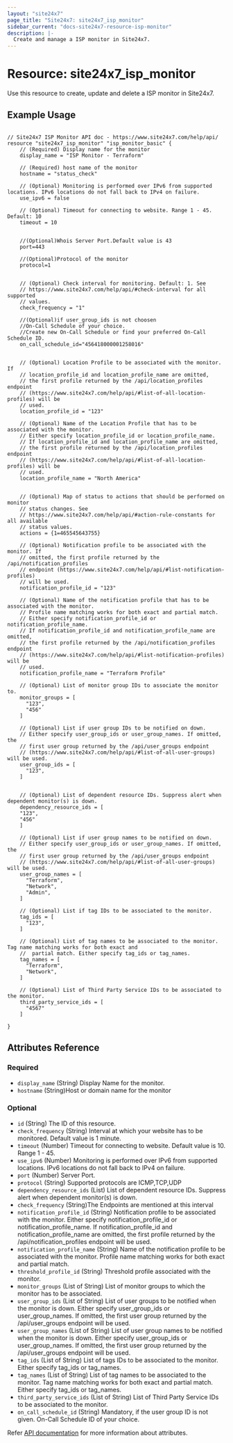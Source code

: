 ```yaml
---
layout: "site24x7"
page_title: "Site24x7: site24x7_isp_monitor"
sidebar_current: "docs-site24x7-resource-isp-monitor"
description: |-
  Create and manage a ISP monitor in Site24x7.
---
```


# Resource: site24x7\_isp\_monitor

Use this resource to create, update and delete a ISP monitor in Site24x7.

## Example Usage


```hcl

// Site24x7 ISP Monitor API doc - https://www.site24x7.com/help/api/
resource "site24x7_isp_monitor" "isp_monitor_basic" {
    // (Required) Display name for the monitor
    display_name = "ISP Monitor - Terraform"

    // (Required) host name of the monitor
    hostname = "status_check"

    // (Optional) Monitoring is performed over IPv6 from supported locations. IPv6 locations do not fall back to IPv4 on failure. 
    use_ipv6 = false

    // (Optional) Timeout for connecting to website. Range 1 - 45. Default: 10
    timeout = 10


    //(Optional)Whois Server Port.Default value is 43
    port=443

    //(Optional)Protocol of the monitor
    protocol=1


    // (Optional) Check interval for monitoring. Default: 1. See
    // https://www.site24x7.com/help/api/#check-interval for all supported
    // values.
    check_frequency = "1"

    //(Optional)if user_group_ids is not choosen
    //On-Call Schedule of your choice.
    //Create new On-Call Schedule or find your preferred On-Call Schedule ID.
    on_call_schedule_id="456418000001258016"


    // (Optional) Location Profile to be associated with the monitor. If 
    // location_profile_id and location_profile_name are omitted,
    // the first profile returned by the /api/location_profiles endpoint
    // (https://www.site24x7.com/help/api/#list-of-all-location-profiles) will be
    // used.
    location_profile_id = "123"

    // (Optional) Name of the Location Profile that has to be associated with the monitor. 
    // Either specify location_profile_id or location_profile_name.
    // If location_profile_id and location_profile_name are omitted,
    // the first profile returned by the /api/location_profiles endpoint
    // (https://www.site24x7.com/help/api/#list-of-all-location-profiles) will be
    // used.
    location_profile_name = "North America"


    // (Optional) Map of status to actions that should be performed on monitor
    // status changes. See
    // https://www.site24x7.com/help/api/#action-rule-constants for all available
    // status values.
    actions = {1=465545643755}

    // (Optional) Notification profile to be associated with the monitor. If
    // omitted, the first profile returned by the /api/notification_profiles
    // endpoint (https://www.site24x7.com/help/api/#list-notification-profiles)
    // will be used.
    notification_profile_id = "123"

    // (Optional) Name of the notification profile that has to be associated with the monitor.
    // Profile name matching works for both exact and partial match.
    // Either specify notification_profile_id or notification_profile_name.
    // If notification_profile_id and notification_profile_name are omitted,
    // the first profile returned by the /api/notification_profiles endpoint
    // (https://www.site24x7.com/help/api/#list-notification-profiles) will be
    // used.
    notification_profile_name = "Terraform Profile"

    // (Optional) List of monitor group IDs to associate the monitor to.
    monitor_groups = [
      "123",
      "456"
    ]

    // (Optional) List if user group IDs to be notified on down. 
    // Either specify user_group_ids or user_group_names. If omitted, the
    // first user group returned by the /api/user_groups endpoint
    // (https://www.site24x7.com/help/api/#list-of-all-user-groups) will be used.
    user_group_ids = [
      "123",
    ]


    // (Optional) List of dependent resource IDs. Suppress alert when dependent monitor(s) is down.
    dependency_resource_ids = [
    "123",
    "456"
    ]

    // (Optional) List if user group names to be notified on down. 
    // Either specify user_group_ids or user_group_names. If omitted, the
    // first user group returned by the /api/user_groups endpoint
    // (https://www.site24x7.com/help/api/#list-of-all-user-groups) will be used.
    user_group_names = [
      "Terraform",
      "Network",
      "Admin",
    ]

    // (Optional) List if tag IDs to be associated to the monitor.
    tag_ids = [
      "123",
    ]

    // (Optional) List of tag names to be associated to the monitor. Tag name matching works for both exact and 
    //  partial match. Either specify tag_ids or tag_names.
    tag_names = [
      "Terraform",
      "Network",
    ]

    // (Optional) List of Third Party Service IDs to be associated to the monitor.
    third_party_service_ids = [
      "4567"
    ]

}
```
## Attributes Reference

### Required
* `display_name` (String) Display Name for the monitor.
* `hostname`  (String)Host or domain name for the monitor
### Optional
* `id` (String) The ID of this resource.
* `check_frequency` (String) Interval at which your website has to be monitored. Default value is 1 minute.
* `timeout` (Number) Timeout for connecting to website. Default value is 10. Range 1 - 45.
* `use_ipv6` (Number) Monitoring is performed over IPv6 from supported locations. IPv6 locations do not fall back to IPv4 on failure.
* `port` (Number) Server Port.
* `protocol` (String) Supported protocols are ICMP,TCP,UDP
* `dependency_resource_ids` (List) List of dependent resource IDs. Suppress alert when dependent monitor(s) is down.
*  `check_frequency` (String)The Endpoints are mentioned at this interval
* `notification_profile_id` (String) Notification profile to be associated with the monitor. Either specify notification_profile_id or notification_profile_name. If notification_profile_id and notification_profile_name are omitted, the first profile returned by the /api/notification_profiles endpoint will be used.
* `notification_profile_name` (String) Name of the notification profile to be associated with the monitor. Profile name matching works for both exact and partial match.
* `threshold_profile_id` (String) Threshold profile associated with the monitor.
* `monitor_groups` (List of String) List of monitor groups to which the monitor has to be associated.
* `user_group_ids` (List of String) List of user groups to be notified when the monitor is down. Either specify user_group_ids or user_group_names. If omitted, the first user group returned by the /api/user_groups endpoint will be used.
* `user_group_names` (List of String) List of user group names to be notified when the monitor is down. Either specify user_group_ids or user_group_names. If omitted, the first user group returned by the /api/user_groups endpoint will be used.
* `tag_ids` (List of String) List of tags IDs to be associated to the monitor. Either specify tag_ids or tag_names.
* `tag_names` (List of String) List of tag names to be associated to the monitor. Tag name matching works for both exact and partial match. Either specify tag_ids or tag_names.
* `third_party_service_ids` (List of String) List of Third Party Service IDs to be associated to the monitor.
* `on_call_schedule_id` (String) Mandatory, if the user group ID is not given. On-Call Schedule ID of your choice.

Refer [API documentation](https://www.site24x7.com/help/api/) for more information about attributes.
